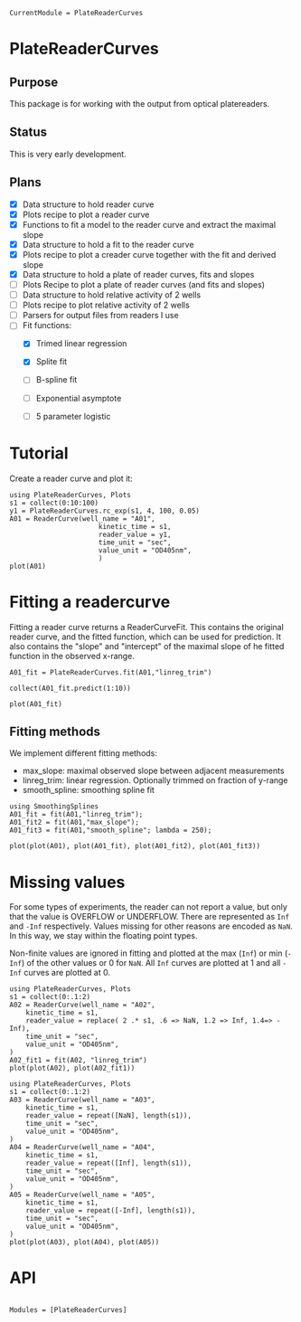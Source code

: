 ```@meta
CurrentModule = PlateReaderCurves
```

# PlateReaderCurves

## Purpose

This package is for working with the output from optical platereaders.

## Status

This is very early development.

## Plans

* [X] Data structure to hold reader curve
* [X] Plots recipe to plot a reader curve
* [X] Functions to fit a model to the reader curve and extract the maximal slope
* [X] Data structure to hold a fit to the reader curve
* [X] Plots recipe to plot a creader curve together with the fit and derived slope
* [X] Data structure to hold a plate of reader curves, fits and slopes
* [ ] Plots Recipe to plot a plate of reader curves (and fits and slopes)
* [ ] Data structure to hold relative activity of 2 wells
* [ ] Plots recipe to plot relative activity of 2 wells
* [ ] Parsers for output files from readers I use
* [ ] Fit functions:
  - [X] Trimed linear regression
  - [X] Splite fit
  - [ ] B-spline fit
  - [ ] Exponential asymptote
  - [ ] 5 parameter logistic


# Tutorial

Create a reader curve and plot it:

```@example 1
using PlateReaderCurves, Plots
s1 = collect(0:10:100)
y1 = PlateReaderCurves.rc_exp(s1, 4, 100, 0.05)
A01 = ReaderCurve(well_name = "A01",
                      kinetic_time = s1,
                      reader_value = y1,
                      time_unit = "sec",
                      value_unit = "OD405nm",
                      )
plot(A01)
```

# Fitting a readercurve

Fitting a reader curve returns a ReaderCurveFit.
This contains the original reader curve, and the fitted function, which can be used for prediction.
It also contains the "slope" and "intercept" of the maximal slope of he fitted function in the observed x-range.

```@example 1
A01_fit = PlateReaderCurves.fit(A01,"linreg_trim")

collect(A01_fit.predict(1:10))

plot(A01_fit)
```

## Fitting methods

We implement different fitting methods:

* max_slope: maximal observed slope between adjacent measurements
* linreg_trim: linear regression. Optionally trimmed on fraction of y-range
* smooth_spline: smoothing spline fit

```@example 1
using SmoothingSplines
A01_fit = fit(A01,"linreg_trim");
A01_fit2 = fit(A01,"max_slope");
A01_fit3 = fit(A01,"smooth_spline"; lambda = 250);

plot(plot(A01), plot(A01_fit), plot(A01_fit2), plot(A01_fit3))
```

# Missing values

For some types of experiments, the reader can not report a value, but only that the value is OVERFLOW or UNDERFLOW.
There are represented as `Inf` and `-Inf` respectively.
Values missing for other reasons are encoded as `NaN`.
In this way, we stay within the floating point types.

Non-finite values are ignored in fitting and plotted at the max (`Inf`) or min (`-Inf`) of the other values or 0 for `NaN`.
All `Inf` curves are plotted at 1 and all `-Inf` curves are plotted at 0.

```@example 
using PlateReaderCurves, Plots
s1 = collect(0:.1:2)
A02 = ReaderCurve(well_name = "A02",
	kinetic_time = s1,
	reader_value = replace( 2 .* s1, .6 => NaN, 1.2 => Inf, 1.4=> -Inf),
	time_unit = "sec",
	value_unit = "OD405nm",
)
A02_fit1 = fit(A02, "linreg_trim")
plot(plot(A02), plot(A02_fit1))
```

```@example 
using PlateReaderCurves, Plots
s1 = collect(0:.1:2)
A03 = ReaderCurve(well_name = "A03",
	kinetic_time = s1,
	reader_value = repeat([NaN], length(s1)),
	time_unit = "sec",
	value_unit = "OD405nm",
)
A04 = ReaderCurve(well_name = "A04",
	kinetic_time = s1,
	reader_value = repeat([Inf], length(s1)),
	time_unit = "sec",
	value_unit = "OD405nm",
)
A05 = ReaderCurve(well_name = "A05",
	kinetic_time = s1,
	reader_value = repeat([-Inf], length(s1)),
	time_unit = "sec",
	value_unit = "OD405nm",
)
plot(plot(A03), plot(A04), plot(A05))
```


# API

```@index
```

```@autodocs
Modules = [PlateReaderCurves]
```


